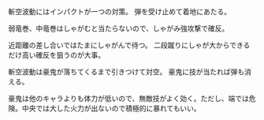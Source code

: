 斬空波動にはインパクトが一つの対策。
弾を受け止めて着地にあたる。

弱竜巻、中竜巻はしゃがむと当たらないので、しゃがみ強攻撃で確反。

近距離の差し合いではたまにしゃがんで待つ。
二段蹴りにしゃが大からできるだけ高い確反を狙うのが大事。

斬空波動は豪鬼が落ちてくるまで引きつけて対空。
豪鬼に技が当たれば弾も消える。

豪鬼は他のキャラよりも体力が低いので、無敵技がよく効く。ただし、端では危険。中央では大した火力が出ないので積極的に暴れてもいい。
